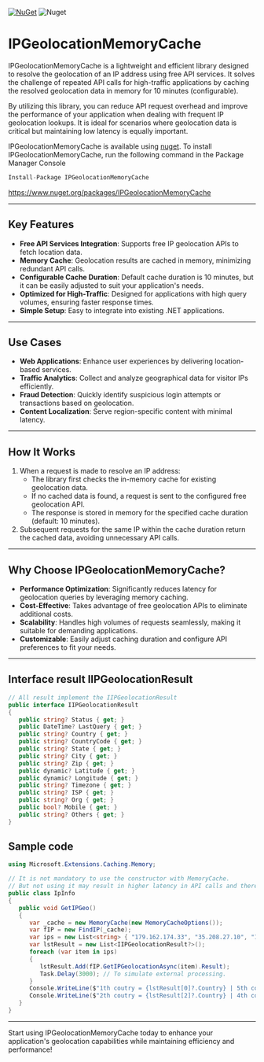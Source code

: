 [![NuGet](https://img.shields.io/nuget/v/IPGeolocationMemoryCache.svg)](https://www.nuget.org/packages/IPGeolocationMemoryCache)
![Nuget](https://img.shields.io/nuget/dt/IPGeolocationMemoryCache.svg)

# IPGeolocationMemoryCache

IPGeolocationMemoryCache is a lightweight and efficient library designed to resolve the geolocation of an IP address using free API services. It solves the challenge of repeated API calls for high-traffic applications by caching the resolved geolocation data in memory for 10 minutes (configurable). 

By utilizing this library, you can reduce API request overhead and improve the performance of your application when dealing with frequent IP geolocation lookups. It is ideal for scenarios where geolocation data is critical but maintaining low latency is equally important.

IPGeolocationMemoryCache is available using [nuget](https://www.nuget.org/packages/IPGeolocationMemoryCache). To install IPGeolocationMemoryCache, run the following command in the Package Manager Console 

```csharp
Install-Package IPGeolocationMemoryCache
```
https://www.nuget.org/packages/IPGeolocationMemoryCache

---

## Key Features

- **Free API Services Integration**: Supports free IP geolocation APIs to fetch location data.
- **Memory Cache**: Geolocation results are cached in memory, minimizing redundant API calls.
- **Configurable Cache Duration**: Default cache duration is 10 minutes, but it can be easily adjusted to suit your application's needs.
- **Optimized for High-Traffic**: Designed for applications with high query volumes, ensuring faster response times.
- **Simple Setup**: Easy to integrate into existing .NET applications.

---

## Use Cases

- **Web Applications**: Enhance user experiences by delivering location-based services.
- **Traffic Analytics**: Collect and analyze geographical data for visitor IPs efficiently.
- **Fraud Detection**: Quickly identify suspicious login attempts or transactions based on geolocation.
- **Content Localization**: Serve region-specific content with minimal latency.

---

## How It Works

1. When a request is made to resolve an IP address:
   - The library first checks the in-memory cache for existing geolocation data.
   - If no cached data is found, a request is sent to the configured free geolocation API.
   - The response is stored in memory for the specified cache duration (default: 10 minutes).
2. Subsequent requests for the same IP within the cache duration return the cached data, avoiding unnecessary API calls.

---

## Why Choose IPGeolocationMemoryCache?

- **Performance Optimization**: Significantly reduces latency for geolocation queries by leveraging memory caching.
- **Cost-Effective**: Takes advantage of free geolocation APIs to eliminate additional costs.
- **Scalability**: Handles high volumes of requests seamlessly, making it suitable for demanding applications.
- **Customizable**: Easily adjust caching duration and configure API preferences to fit your needs.

---

## Interface result IIPGeolocationResult
```csharp
// All result implement the IIPGeolocationResult
public interface IIPGeolocationResult
{
   public string? Status { get; }
   public DateTime? LastQuery { get; }
   public string? Country { get; }
   public string? CountryCode { get; }
   public string? State { get; }
   public string? City { get; }
   public string? Zip { get; }
   public dynamic? Latitude { get; }
   public dynamic? Longitude { get; }
   public string? Timezone { get; }
   public string? ISP { get; }
   public string? Org { get; }
   public bool? Mobile { get; }
   public string? Others { get; }
}
```

## Sample code
```csharp
using Microsoft.Extensions.Caching.Memory;

// It is not mandatory to use the constructor with MemoryCache.
// But not using it may result in higher latency in API calls and there may be more queries than the free services allow.
public class IpInfo
{
   public void GetIPGeo()
   {
      var _cache = new MemoryCache(new MemoryCacheOptions());
      var fIP = new FindIP(_cache);
      var ips = new List<string> { "179.162.174.33", "35.208.27.10", "18.217.72.66", "35.208.27.10", "179.162.174.33" };
      var lstResult = new List<IIPGeolocationResult?>();
      foreach (var item in ips)
      {
         lstResult.Add(fIP.GetIPGeolocationAsync(item).Result);
         Task.Delay(3000); // To simulate external processing.
      }
      Console.WriteLine($"1th coutry = {lstResult[0]?.Country} | 5th coutry = {lstResult[4]?.Country}");
      Console.WriteLine($"2th coutry = {lstResult[2]?.Country} | 4th coutry = {lstResult[3]?.Country}");
   }
}
```

---
Start using IPGeolocationMemoryCache today to enhance your application's geolocation capabilities while maintaining efficiency and performance!
